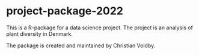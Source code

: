 # project-package-2022
This is a R-package for a data science project. The project is an analysis of plant diversity in Denmark. 

The package is created and maintained by Christian Voldby.

